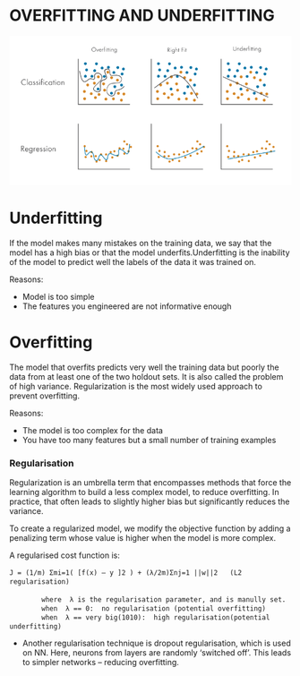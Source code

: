 # OVERFITTING AND UNDERFITTING
![Alt text](image.png)

# Underfitting
If the model makes many mistakes on the training data, we say that the model has a high bias or that the model underfits.Underfitting is the inability of the model to predict well the labels of the data it was trained on.

Reasons:
- Model is too simple
- The features you engineered are not informative enough

# Overfitting
The model that overfits predicts very well the training data but poorly the data from at least one of the two holdout sets. It is also called the problem of high variance.
Regularization is the most widely used approach to prevent overfitting.

Reasons:
- The model is too complex for the data
- You have too many features but a small number of training examples
  
### Regularisation
Regularization is an umbrella term that encompasses methods that force the learning algorithm to build a less complex model, to reduce overfitting. In practice, that often leads to slightly higher bias but significantly reduces the variance. 

To create a regularized model, we modify the objective function by adding a penalizing term whose value is higher when the model is more complex.

A regularised cost function is:

	J = (1/m) Σmi=1( [f(x) – y ]2 ) + (λ/2m)Σnj=1 ||w||2   (L2 regularisation)
	    	
            where  λ is the regularisation parameter, and is manully set.
			when  λ == 0:  no regularisation (potential overfitting)
			when  λ == very big(1010):  high regularisation(potential underfitting)

- Another regularisation technique is dropout regularisation, which is used on NN. Here, neurons from layers are randomly ‘switched off’. This leads to simpler networks – reducing overfitting. 